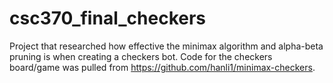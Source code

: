 # csc370_final_checkers

Project that researched how effective the minimax algorithm and alpha-beta pruning is when creating a checkers bot. Code for the checkers board/game was pulled from
https://github.com/hanli1/minimax-checkers.
